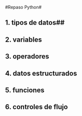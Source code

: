 #Repaso Python#
## 1. tipos de datos##
## 2. variables
## 3. operadores
## 4. datos estructurados
## 5. funciones
## 6. controles de flujo